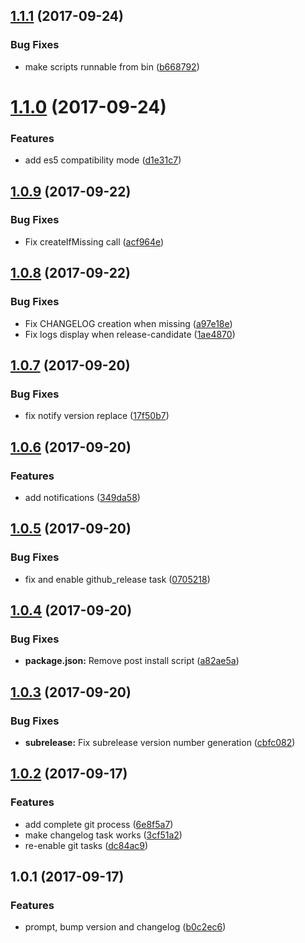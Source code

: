 <a name="1.1.1"></a>
## [1.1.1](https://github.com/roparz/angular-release/compare/1.1.0...1.1.1) (2017-09-24)


### Bug Fixes

* make scripts runnable from bin ([b668792](https://github.com/roparz/angular-release/commit/b668792))



<a name="1.1.0"></a>
# [1.1.0](https://github.com/roparz/angular-release/compare/1.0.9...1.1.0) (2017-09-24)


### Features

* add es5 compatibility mode ([d1e31c7](https://github.com/roparz/angular-release/commit/d1e31c7))



<a name="1.0.9"></a>
## [1.0.9](https://github.com/roparz/angular-release/compare/1.0.8...1.0.9) (2017-09-22)


### Bug Fixes

* Fix createIfMissing call ([acf964e](https://github.com/roparz/angular-release/commit/acf964e))



<a name="1.0.8"></a>
## [1.0.8](https://github.com/roparz/angular-release/compare/1.0.7...1.0.8) (2017-09-22)


### Bug Fixes

* Fix CHANGELOG creation when missing ([a97e18e](https://github.com/roparz/angular-release/commit/a97e18e))
* Fix logs display when release-candidate ([1ae4870](https://github.com/roparz/angular-release/commit/1ae4870))



<a name="1.0.7"></a>
## [1.0.7](https://github.com/roparz/angular-release/compare/1.0.6...1.0.7) (2017-09-20)


### Bug Fixes

* fix notify version replace ([17f50b7](https://github.com/roparz/angular-release/commit/17f50b7))



<a name="1.0.6"></a>
## [1.0.6](https://github.com/roparz/angular-release/compare/1.0.5...1.0.6) (2017-09-20)


### Features

* add notifications ([349da58](https://github.com/roparz/angular-release/commit/349da58))



<a name="1.0.5"></a>
## [1.0.5](https://github.com/roparz/angular-release/compare/1.0.4...1.0.5) (2017-09-20)


### Bug Fixes

* fix and enable github_release task ([0705218](https://github.com/roparz/angular-release/commit/0705218))



<a name="1.0.4"></a>
## [1.0.4](https://github.com/roparz/angular-release/compare/1.0.3...1.0.4) (2017-09-20)


### Bug Fixes

* **package.json:** Remove post install script ([a82ae5a](https://github.com/roparz/angular-release/commit/a82ae5a))



<a name="1.0.3"></a>
## [1.0.3](https://github.com/roparz/angular-release/compare/1.0.2...1.0.3) (2017-09-20)


### Bug Fixes

* **subrelease:** Fix subrelease version number generation ([cbfc082](https://github.com/roparz/angular-release/commit/cbfc082))



<a name="1.0.2"></a>
## [1.0.2](https://github.com/roparz/angular-release/compare/1.0.1...1.0.2) (2017-09-17)


### Features

* add complete git process ([6e8f5a7](https://github.com/roparz/angular-release/commit/6e8f5a7))
* make changelog task works ([3cf51a2](https://github.com/roparz/angular-release/commit/3cf51a2))
* re-enable git tasks ([dc84ac9](https://github.com/roparz/angular-release/commit/dc84ac9))



<a name="1.0.1"></a>
## 1.0.1 (2017-09-17)


### Features

* prompt, bump version and changelog ([b0c2ec6](https://github.com/roparz/angular-release/commit/b0c2ec6))



